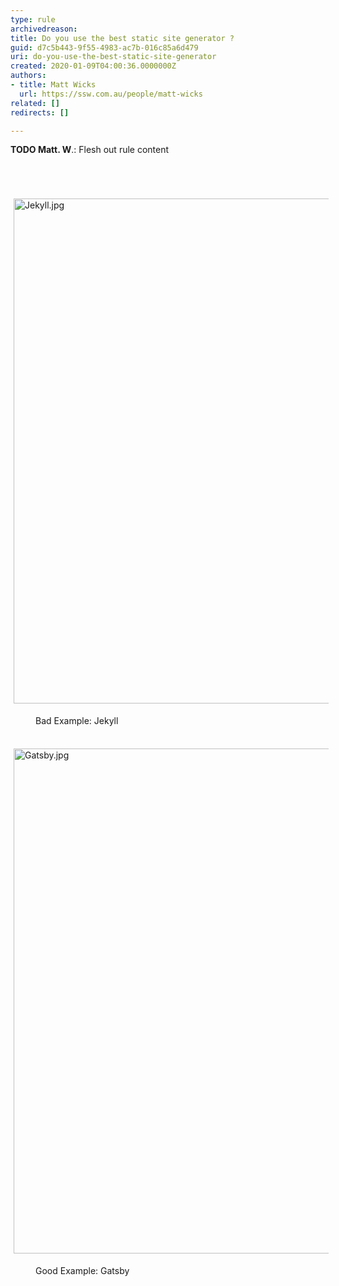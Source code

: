 ```yaml
---
type: rule
archivedreason: 
title: Do you use the best static site generator ?
guid: d7c5b443-9f55-4983-ac7b-016c85a6d479
uri: do-you-use-the-best-static-site-generator
created: 2020-01-09T04:00:36.0000000Z
authors:
- title: Matt Wicks
  url: https://ssw.com.au/people/matt-wicks
related: []
redirects: []

---
```



<strong>TODO Matt. W</strong>.&#58; Flesh out rule content<br>
<br><excerpt class='endintro'></excerpt><br>
<p class="ssw15-rteElement-P">​<img src="/SiteAssets/static-site-generator/Jekyll.jpg" alt="Jekyll.jpg" style="margin&#58;5px;width&#58;808px;" /></p><dd class="ssw15-rteElement-FigureBad">​​​​​​​Bad Example&#58; Jekyll​​​<br><br></dd><p class="ssw15-rteElement-P"><img src="/SiteAssets/static-site-generator/Gatsby.jpg" alt="Gatsby.jpg" style="margin&#58;5px;width&#58;808px;" /><br></p><dd class="ssw15-rteElement-FigureGood">Good Example&#58; Gatsby​​​​​​​​<br></dd><p class="ssw15-rteElement-P"><br></p><br><p><br><br></p>


